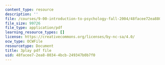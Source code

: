 ```yaml
---
content_type: resource
description: ''
file: /courses/9-00-introduction-to-psychology-fall-2004/48facee72ea880344bcb249347b0b7f0_10503.pdf
file_size: 99726
file_type: application/pdf
learning_resource_types: []
license: https://creativecommons.org/licenses/by-nc-sa/4.0/
ocw_type: OCWFile
resourcetype: Document
title: 3play pdf file
uid: 48facee7-2ea8-8034-4bcb-249347b0b7f0
---
```

